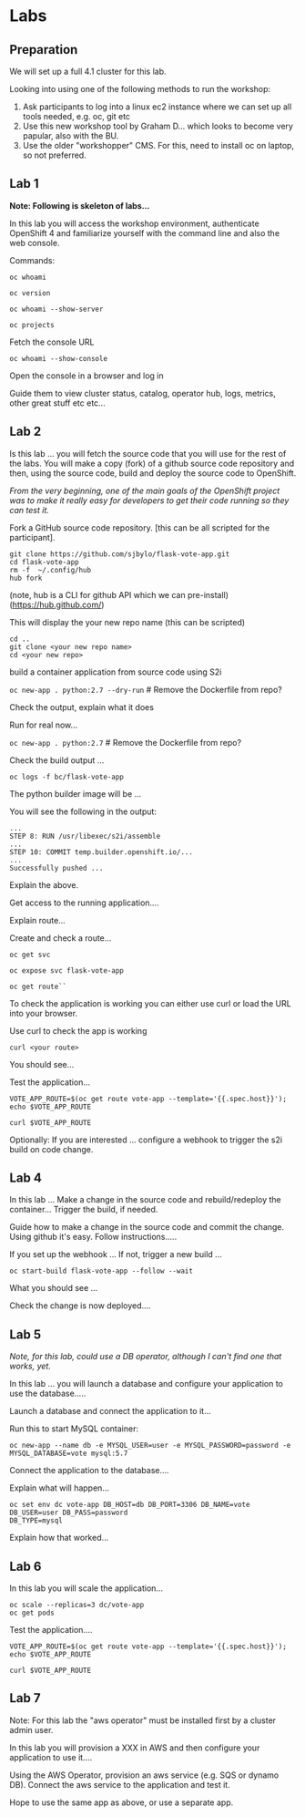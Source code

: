 # Labs

## Preparation 

We will set up a full 4.1 cluster for this lab. 

Looking into using one of the following methods to run the workshop:
1. Ask participants to log into a linux ec2 instance where we can set up all tools needed, e.g. oc, git etc
1. Use this new workshop tool by Graham D... which looks to become very papular, also with the BU. 
1. Use the older "workshopper" CMS.  For this, need to install oc on laptop, so not preferred. 

## Lab 1

**Note: Following is skeleton of labs...**

In this lab you will access the workshop environment, authenticate OpenShift 4 and familiarize yourself with the command line and also the web console. 

Commands: 

``oc whoami``

``oc version``

``oc whoami --show-server``

``oc projects``

Fetch the console URL

``oc whoami --show-console``

Open the console in a browser and log in

Guide them to view cluster status, catalog, operator hub, logs, metrics, other great stuff etc etc...

## Lab 2

Is this lab ... you will fetch the source code that you will use for the rest of the labs.  You will make a copy (fork) of a github source code repository and then, using the source code, build and deploy the source code to OpenShift. 

_From the very beginning, one of the main goals of the OpenShift project was to make it really easy for developers to get their code running so they can test it._

Fork a GitHub source code repository. [this can be all scripted for the participant]. 

```
git clone https://github.com/sjbylo/flask-vote-app.git
cd flask-vote-app
rm -f  ~/.config/hub
hub fork
```
(note, hub is a CLI for github API which we can pre-install) 
(https://hub.github.com/)

This will display the your new repo name (this can be scripted)

```
cd ..
git clone <your new repo name>
cd <your new repo>
```

build a container application from source code using S2i

``oc new-app . python:2.7 --dry-run`` # Remove the Dockerfile from repo?

Check the output, explain what it does

Run for real now...

``oc new-app . python:2.7``  # Remove the Dockerfile from repo?

Check the build output ...

``oc logs -f bc/flask-vote-app``

The python builder image will be ... 

You will see the following in the output:

```
...
STEP 8: RUN /usr/libexec/s2i/assemble
...
STEP 10: COMMIT temp.builder.openshift.io/...
...
Successfully pushed ...
```

Explain the above. 

Get access to the running application....

Explain route... 

Create and check a route...

```
oc get svc

oc expose svc flask-vote-app

oc get route``
```

To check the application is working you can either use curl or load the URL into your browser.

Use curl to check the app is working

```
curl <your route>
```
You should see...

Test the application...

```
VOTE_APP_ROUTE=$(oc get route vote-app --template='{{.spec.host}}'); echo $VOTE_APP_ROUTE

curl $VOTE_APP_ROUTE 
```

Optionally: If you are interested ... configure a webhook to trigger the s2i build on code change. 

<get instructions fot this>

## Lab 4

In this lab ... Make a change in the source code and rebuild/redeploy the container... 
Trigger the build, if needed. 

Guide how to make a change in the source code and commit the change.  Using github it's easy.  Follow instructions..... 

If you set up the webhook ...
If not, trigger a new build ... 

```
oc start-build flask-vote-app --follow --wait
```

What you should see ... 

Check the change is now deployed.... 

## Lab 5

_Note, for this lab, could use a DB operator, although I can't find one that works, yet._

In this lab ... you will launch a database and configure your application to use the database..... 

Launch a database and connect the application to it...

Run this to start MySQL container:

```
oc new-app --name db -e MYSQL_USER=user -e MYSQL_PASSWORD=password -e MYSQL_DATABASE=vote mysql:5.7
```

Connect the application to the database....

Explain what will happen... 

```
oc set env dc vote-app DB_HOST=db DB_PORT=3306 DB_NAME=vote DB_USER=user DB_PASS=password
DB_TYPE=mysql
```

Explain how that worked... 

## Lab 6

In this lab you will scale the application... 

```
oc scale --replicas=3 dc/vote-app
oc get pods
```

Test the application.... 

```
VOTE_APP_ROUTE=$(oc get route vote-app --template='{{.spec.host}}'); echo $VOTE_APP_ROUTE

curl $VOTE_APP_ROUTE 
```


## Lab 7

Note: For this lab the "aws operator" must be installed first by a cluster admin user. 

In this lab you will provision a XXX in AWS and then configure your application to use it.... 

Using the AWS Operator, provision an aws service (e.g. SQS or dynamo DB).  Connect the aws service to the application and test it. 

Hope to use the same app as above, or use a separate app.



